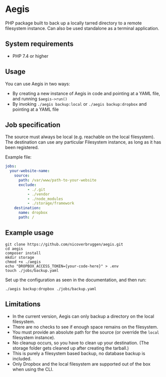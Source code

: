 # Aegis
PHP package built to back up a locally tarred directory to a remote filesystem instance.
Can also be used standalone as a terminal application.

## System requirements
* PHP 7.4 or higher

## Usage
You can use Aegis in two ways:

* By creating a new instance of Aegis in code and pointing at a YAML file, and running `$aegis->run()`
* By invoking `./aegis backup:local` or `./aegis backup:dropbox` and pointing at a YAML file

## Job specification

The source must always be local (e.g. reachable on the local filesystem).
The destination can use any particular Filesystem instance, as long as it has been registered.

Example file:
```yaml
jobs:
  your-website-name:
    source:
      path: /var/www/path-to-your-website
      exclude:
          - ./.git
          - ./vendor
          - ./node_modules
          - ./storage/framework
    destination:
      name: dropbox
      path: /
```

## Example usage

    git clone https://github.com/nicoverbruggen/aegis.git
    cd aegis
    composer install
    mkdir storage
    chmod +x ./aegis
    echo "DROPBOX_ACCESS_TOKEN={your-code-here}" > .env
    touch ./jobs/backup.yaml
    
Set up the configuration as seen in the documentation, and then run:    
    
    ./aegis backup:dropbox ./jobs/backup.yaml

## Limitations

* In the current version, Aegis can only backup a directory on the local filesystem.
* There are no checks to see if enough space remains on the filesystem.
* You must provide an absolute path for the source (or override the `local` filesystem instance).
* No cleanup occurs, so you have to clean up your destination. (The storage folder gets cleaned up after creating the tarball.)
* This is purely a filesystem based backup, no database backup is included.
* Only Dropbox and the local filesystem are supported out of the box when using the CLI.